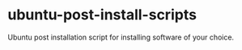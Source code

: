 # ubuntu-post-install-scripts
Ubuntu post installation script for installing software of your choice.
